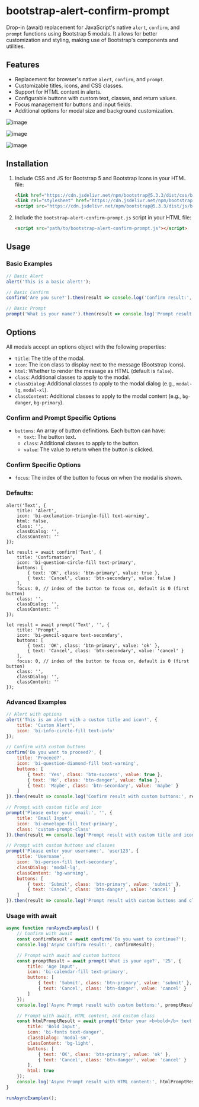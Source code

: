 # bootstrap-alert-confirm-prompt

Drop-in (await) replacement for JavaScript's native `alert`, `confirm`, and `prompt` functions using Bootstrap 5 modals.
It allows for better customization and styling, making use of Bootstrap's components and utilities.

## Features

- Replacement for browser's native `alert`, `confirm`, and `prompt`.
- Customizable titles, icons, and CSS classes.
- Support for HTML content in alerts.
- Configurable buttons with custom text, classes, and return values.
- Focus management for buttons and input fields.
- Additional options for modal size and background customization.

![image](https://github.com/osalabs/bootstrap-alert-confirm-prompt/assets/1141095/eeb438fb-5250-4139-be27-e0636f56d1ae)

![image](https://github.com/osalabs/bootstrap-alert-confirm-prompt/assets/1141095/19ac2112-675d-4959-9eb3-4a4cc809952c)

![image](https://github.com/osalabs/bootstrap-alert-confirm-prompt/assets/1141095/36287df2-7ab1-4bbf-8b9c-2af3409e6a9f)


## Installation

1. Include CSS and JS for Bootstrap 5 and Bootstrap Icons in your HTML file:
    ```html
    <link href="https://cdn.jsdelivr.net/npm/bootstrap@5.3.3/dist/css/bootstrap.min.css" rel="stylesheet">
    <link rel="stylesheet" href="https://cdn.jsdelivr.net/npm/bootstrap-icons@1.11.3/font/bootstrap-icons.min.css">
    <script src="https://cdn.jsdelivr.net/npm/bootstrap@5.3.3/dist/js/bootstrap.bundle.min.js"></script>
    ```

2. Include the `bootstrap-alert-confirm-prompt.js` script in your HTML file:
    ```html
    <script src="path/to/bootstrap-alert-confirm-prompt.js"></script>
    ```

## Usage

### Basic Examples

```javascript
// Basic Alert
alert('This is a basic alert!');

// Basic Confirm
confirm('Are you sure?').then(result => console.log('Confirm result:', result));

// Basic Prompt
prompt('What is your name?').then(result => console.log('Prompt result:', result));
```

## Options

All modals accept an options object with the following properties:

- `title`: The title of the modal.
- `icon`: The icon class to display next to the message (Bootstrap Icons).
- `html`: Whether to render the message as HTML (default is `false`).
- `class`: Additional classes to apply to the modal.
- `classDialog`: Additional classes to apply to the modal dialog (e.g., `modal-lg`, `modal-xl`).
- `classContent`: Additional classes to apply to the modal content (e.g., `bg-danger`, `bg-primary`).

### Confirm and Prompt Specific Options

- `buttons`: An array of button definitions. Each button can have:
  - `text`: The button text.
  - `class`: Additional classes to apply to the button.
  - `value`: The value to return when the button is clicked.

### Confirm Specific Options

- `focus`: The index of the button to focus on when the modal is shown.


### Defaults:

```
alert('Text', {
    title: 'Alert',
    icon: 'bi-exclamation-triangle-fill text-warning',
    html: false,
    class: '',
    classDialog: '',
    classContent: ''
});

let result = await confirm('Text', {
    title: 'Confirmation',
    icon: 'bi-question-circle-fill text-primary',
    buttons: [
        { text: 'OK', class: 'btn-primary', value: true },
        { text: 'Cancel', class: 'btn-secondary', value: false }
    ],
    focus: 0, // index of the button to focus on, default is 0 (first button)
    class: '',
    classDialog: '',
    classContent: ''
});

let result = await prompt('Text', '', {
    title: 'Prompt',
    icon: 'bi-pencil-square text-secondary',
    buttons: [
        { text: 'OK', class: 'btn-primary', value: 'ok' },
        { text: 'Cancel', class: 'btn-secondary', value: 'cancel' }
    ],
    focus: 0, // index of the button to focus on, default is 0 (first button)
    class: '',
    classDialog: '',
    classContent: ''
});

```

### Advanced Examples

```javascript
// Alert with options
alert('This is an alert with a custom title and icon!', {
    title: 'Custom Alert',
    icon: 'bi-info-circle-fill text-info'
});

// Confirm with custom buttons
confirm('Do you want to proceed?', {
    title: 'Proceed?',
    icon: 'bi-question-diamond-fill text-warning',
    buttons: [
        { text: 'Yes', class: 'btn-success', value: true },
        { text: 'No', class: 'btn-danger', value: false },
        { text: 'Maybe', class: 'btn-secondary', value: 'maybe' }
    ]
}).then(result => console.log('Confirm result with custom buttons:', result));

// Prompt with custom title and icon
prompt('Please enter your email:', '', {
    title: 'Email Input',
    icon: 'bi-envelope-fill text-primary',
    class: 'custom-prompt-class'
}).then(result => console.log('Prompt result with custom title and icon:', result));

// Prompt with custom buttons and classes
prompt('Please enter your username:', 'user123', {
    title: 'Username',
    icon: 'bi-person-fill text-secondary',
    classDialog: 'modal-lg',
    classContent: 'bg-warning',
    buttons: [
        { text: 'Submit', class: 'btn-primary', value: 'submit' },
        { text: 'Cancel', class: 'btn-danger', value: 'cancel' }
    ]
}).then(result => console.log('Prompt result with custom buttons and classes:', result));
```


### Usage with await

```javascript
async function runAsyncExamples() {
    // Confirm with await
    const confirmResult = await confirm('Do you want to continue?');
    console.log('Async Confirm result:', confirmResult);

    // Prompt with await and custom buttons
    const promptResult = await prompt('What is your age?', '25', {
        title: 'Age Input',
        icon: 'bi-calendar-fill text-primary',
        buttons: [
            { text: 'Submit', class: 'btn-primary', value: 'submit' },
            { text: 'Cancel', class: 'btn-danger', value: 'cancel' }
        ]
    });
    console.log('Async Prompt result with custom buttons:', promptResult);

    // Prompt with await, HTML content, and custom class
    const htmlPromptResult = await prompt('Enter your <b>bold</b> text:', '', {
        title: 'Bold Input',
        icon: 'bi-fonts text-danger',
        classDialog: 'modal-sm',
        classContent: 'bg-light',
        buttons: [
            { text: 'OK', class: 'btn-primary', value: 'ok' },
            { text: 'Cancel', class: 'btn-danger', value: 'cancel' }
        ],
        html: true
    });
    console.log('Async Prompt result with HTML content:', htmlPromptResult);
}

runAsyncExamples();
```

